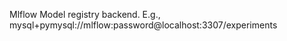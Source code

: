 Mlflow Model registry backend. E.g., mysql+pymysql://mlflow:password@localhost:3307/experiments
<!-- registryUri to be updated -->
